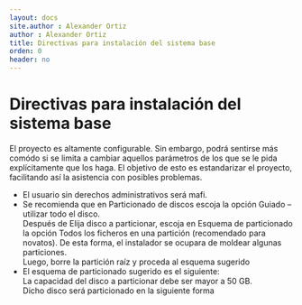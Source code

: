 ```yaml
---
layout: docs
site.author : Alexander Ortiz
author : Alexander Ortiz
title: Directivas para instalación del sistema base
orden: 0
header: no
---
```


# Directivas para instalación del sistema base

El proyecto es altamente configurable. Sin embargo, podrá sentirse más comódo si se limita a cambiar aquellos parámetros de los que se le pida explícitamente que los haga. El objetivo de esto es estandarizar el proyecto, facilitando así la asistencia con posibles problemas.

 * El usuario sin derechos administrativos será mafi.  
 * Se recomienda que en Particionado de discos escoja la opción Guiado – utilizar todo el disco.  
Después de Elija disco a particionar, escoja en Esquema de particionado la opción Todos los ficheros en una partición (recomendado para novatos). De esta forma, el instalador se ocupara de moldear algunas particiones.  
Luego, borre la partición raíz y proceda al esquema sugerido
 * El esquema de particionado sugerido es el siguiente:  
La capacidad del disco a particionar debe ser mayor a 50 GB.   
Dicho disco será particionado en la siguiente forma  
